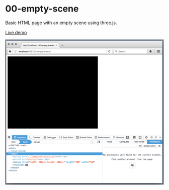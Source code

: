 # 00-empty-scene

Basic HTML page with an empty scene using three.js.

[Live demo](https://juniorrojas.github.io/intro-3d-web/00-empty-scene)

![](media/screenshot.png)
